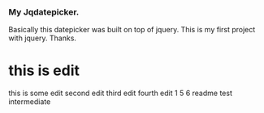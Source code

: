 <h3>My Jqdatepicker.</h3>
<p>Basically this datepicker was built on top of jquery. This is my first project with jquery. Thanks.</p>

this is edit
=======
this is some edit
second edit
third edit
fourth edit
1
5
6
readme test
intermediate